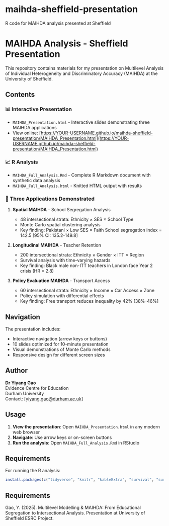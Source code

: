 # maihda-sheffield-presentation
R code for MAIHDA analysis presented at Sheffield

# MAIHDA Analysis - Sheffield Presentation

This repository contains materials for my presentation on Multilevel Analysis of Individual Heterogeneity and Discriminatory Accuracy (MAIHDA) at the University of Sheffield.

## Contents

### 📊 Interactive Presentation
- `MAIHDA_Presentation.html` - Interactive slides demonstrating three MAIHDA applications
- View online: [https://YOUR-USERNAME.github.io/maihda-sheffield-presentation/MAIHDA_Presentation.html](https://YOUR-USERNAME.github.io/maihda-sheffield-presentation/MAIHDA_Presentation.html)

### 📈 R Analysis
- `MAIHDA_Full_Analysis.Rmd` - Complete R Markdown document with synthetic data analysis
- `MAIHDA_Full_Analysis.html` - Knitted HTML output with results

### 🎯 Three Applications Demonstrated

1. **Spatial MAIHDA** - School Segregation Analysis
   - 48 intersectional strata: Ethnicity × SES × School Type
   - Monte Carlo spatial clustering analysis
   - Key finding: Pakistani × Low SES × Faith School segregation index = 142.5 [95% CI: 135.2-149.8]

2. **Longitudinal MAIHDA** - Teacher Retention
   - 200 intersectional strata: Ethnicity × Gender × ITT × Region
   - Survival analysis with time-varying hazards
   - Key finding: Black male non-ITT teachers in London face Year 2 crisis (HR = 2.8)

3. **Policy Evaluation MAIHDA** - Transport Access
   - 60 intersectional strata: Ethnicity × Income × Car Access × Zone
   - Policy simulation with differential effects
   - Key finding: Free transport reduces inequality by 42% [38%-46%]

## Navigation

The presentation includes:
- Interactive navigation (arrow keys or buttons)
- 10 slides optimized for 10-minute presentation
- Visual demonstrations of Monte Carlo methods
- Responsive design for different screen sizes

## Author

**Dr Yiyang Gao**  
Evidence Centre for Education  
Durham University  
Contact: [yiyang.gao@durham.ac.uk]

## Usage

1. **View the presentation**: Open `MAIHDA_Presentation.html` in any modern web browser
2. **Navigate**: Use arrow keys or on-screen buttons
3. **Run the analysis**: Open `MAIHDA_Full_Analysis.Rmd` in RStudio

## Requirements

For running the R analysis:
```r
install.packages(c("tidyverse", "knitr", "kableExtra", "survival", "survminer"))
```

## Requirements
Gao, Y. (2025). Multilevel Modelling & MAIHDA: From Educational Segregation to 
Intersectional Analysis. Presentation at University of Sheffield ESRC Project.
